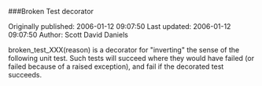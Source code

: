 ###Broken Test decorator

Originally published: 2006-01-12 09:07:50
Last updated: 2006-01-12 09:07:50
Author: Scott David Daniels

broken_test_XXX(reason) is a decorator for "inverting" the sense of the following unit test.  Such tests will succeed where they would have failed (or failed because of a raised exception), and fail if the decorated test succeeds.